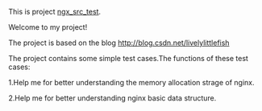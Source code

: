This is project	[ngx_src_test](https://github.com/lojunren/ngx_src_test).

Welcome to my project!

The project is based on the blog http://blog.csdn.net/livelylittlefish

The project contains some simple test cases.The functions of these test cases:

1.Help me for better understanding the memory allocation strage of nginx.

2.Help me for better understanding nginx basic data structure.



